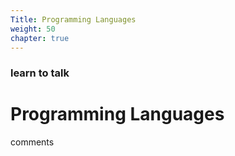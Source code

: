 ```yaml
---
Title: Programming Languages
weight: 50
chapter: true
---
```


### learn to talk

# Programming Languages

comments
